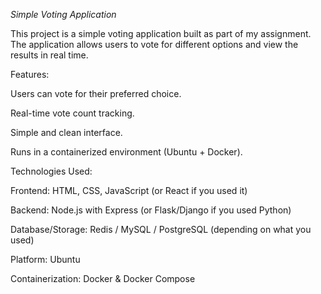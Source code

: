 *Simple Voting Application*

This project is a simple voting application built as part of my assignment. The application allows users to vote for different options and view the results in real time.

Features:

Users can vote for their preferred choice.

Real-time vote count tracking.

Simple and clean interface.

Runs in a containerized environment (Ubuntu + Docker).

Technologies Used:

Frontend: HTML, CSS, JavaScript (or React if you used it)

Backend: Node.js with Express (or Flask/Django if you used Python)

Database/Storage: Redis / MySQL / PostgreSQL (depending on what you used)

Platform: Ubuntu

Containerization: Docker & Docker Compose
